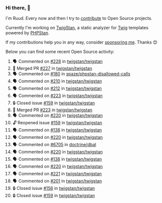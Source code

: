 ### Hi there, 👋

I'm Ruud. Every now and then I try to [contribute](https://github.com/pulls?q=+is%3Apr+author%3Aruudk+archived%3Afalse+is%3Apublic+) to Open Source projects.

Currently I'm working on [TwigStan](https://github.com/twigstan), a static analyzer for [Twig](https://twig.symfony.com/) templates powered by [PHPStan](https://phpstan.org/).

If my contributions help you in any way, consider [sponsoring me](https://github.com/sponsors/ruudk). Thanks 😊

Below you can find some recent Open Source activity:

<!--START_SECTION:activity-->
1. 🗣 Commented on [#228](https://github.com/twigstan/twigstan/issues/228#issuecomment-2643445676) in [twigstan/twigstan](https://github.com/twigstan/twigstan)
2. 🎉 Merged PR [#227](https://github.com/twigstan/twigstan/pull/227) in [twigstan/twigstan](https://github.com/twigstan/twigstan)
3. 🗣 Commented on [#180](https://github.com/spaze/phpstan-disallowed-calls/issues/180#issuecomment-2643280639) in [spaze/phpstan-disallowed-calls](https://github.com/spaze/phpstan-disallowed-calls)
4. 🗣 Commented on [#210](https://github.com/twigstan/twigstan/issues/210#issuecomment-2643222016) in [twigstan/twigstan](https://github.com/twigstan/twigstan)
5. 🗣 Commented on [#212](https://github.com/twigstan/twigstan/issues/212#issuecomment-2643219192) in [twigstan/twigstan](https://github.com/twigstan/twigstan)
6. 🗣 Commented on [#223](https://github.com/twigstan/twigstan/pull/223#issuecomment-2643187076) in [twigstan/twigstan](https://github.com/twigstan/twigstan)
7. 🔒 Closed issue [#159](https://github.com/twigstan/twigstan/issues/159) in [twigstan/twigstan](https://github.com/twigstan/twigstan)
8. 🎉 Merged PR [#223](https://github.com/twigstan/twigstan/pull/223) in [twigstan/twigstan](https://github.com/twigstan/twigstan)
9. 🗣 Commented on [#220](https://github.com/twigstan/twigstan/issues/220#issuecomment-2643107359) in [twigstan/twigstan](https://github.com/twigstan/twigstan)
10. 🔓 Reopened issue [#159](https://github.com/twigstan/twigstan/issues/159) in [twigstan/twigstan](https://github.com/twigstan/twigstan)
11. 🗣 Commented on [#138](https://github.com/twigstan/twigstan/issues/138#issuecomment-2643103578) in [twigstan/twigstan](https://github.com/twigstan/twigstan)
12. 🗣 Commented on [#220](https://github.com/twigstan/twigstan/issues/220#issuecomment-2643100329) in [twigstan/twigstan](https://github.com/twigstan/twigstan)
13. 🗣 Commented on [#6705](https://github.com/doctrine/dbal/pull/6705#issuecomment-2643074684) in [doctrine/dbal](https://github.com/doctrine/dbal)
14. 🗣 Commented on [#220](https://github.com/twigstan/twigstan/issues/220#issuecomment-2643073235) in [twigstan/twigstan](https://github.com/twigstan/twigstan)
15. 🗣 Commented on [#138](https://github.com/twigstan/twigstan/issues/138#issuecomment-2643038903) in [twigstan/twigstan](https://github.com/twigstan/twigstan)
16. 🗣 Commented on [#220](https://github.com/twigstan/twigstan/issues/220#issuecomment-2643033710) in [twigstan/twigstan](https://github.com/twigstan/twigstan)
17. 🗣 Commented on [#221](https://github.com/twigstan/twigstan/issues/221#issuecomment-2643026503) in [twigstan/twigstan](https://github.com/twigstan/twigstan)
18. 🗣 Commented on [#201](https://github.com/twigstan/twigstan/pull/201#issuecomment-2643024366) in [twigstan/twigstan](https://github.com/twigstan/twigstan)
19. 🔒 Closed issue [#156](https://github.com/twigstan/twigstan/issues/156) in [twigstan/twigstan](https://github.com/twigstan/twigstan)
20. 🔒 Closed issue [#159](https://github.com/twigstan/twigstan/issues/159) in [twigstan/twigstan](https://github.com/twigstan/twigstan)
<!--END_SECTION:activity-->
